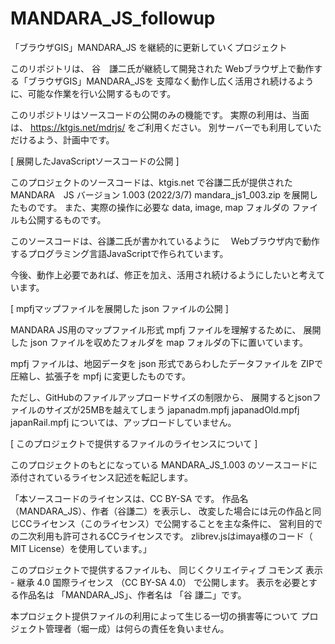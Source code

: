 # MANDARA_JS_followup
「ブラウザGIS」MANDARA_JS を継続的に更新していくプロジェクト

このリポジトリは、
谷　謙二氏が継続して開発された Webブラウザ上で動作する「ブラウザGIS」MANDARA_JSを
支障なく動作し広く活用され続けるように、可能な作業を行い公開するものです。

このリポジトリはソースコードの公開のみの機能です。
実際の利用は、当面は、
https://ktgis.net/mdrjs/
をご利用ください。
別サーバーでも利用していただけるよう、計画中です。

[ 展開したJavaScriptソースコードの公開 ]

このプロジェクトのソースコードは、ktgis.net で谷謙二氏が提供された
MANDARA　JS バージョン 1.003 (2022/3/7) mandara_js1_003.zip
を展開したものです。
また、実際の操作に必要な data, image, map フォルダの
ファイルも公開するものです。

このソースコードは、谷謙二氏が書かれているように　
Webブラウザ内で動作するプログラミング言語JavaScriptで作られています。

今後、動作上必要であれば、修正を加え、活用され続けるようにしたいと考えています。

[ mpfjマップファイルを展開した json ファイルの公開 ]

MANDARA JS用のマップファイル形式 mpfj ファイルを理解するために、
展開した json ファイルを収めたフォルダを
map フォルダの下に置いています。

mpfj ファイルは、地図データを json 形式であらわしたデータファイルを
ZIPで圧縮し、拡張子を mpfj に変更したものです。

ただし、GitHubのファイルアップロードサイズの制限から、
展開するとjsonファイルのサイズが25MBを越えてしまう
japanadm.mpfj
japanadOld.mpfj
japanRail.mpfj
については、アップロードしていません。

[ このプロジェクトで提供するファイルのライセンスについて ]

このプロジェクトのもとになっている MANDARA_JS_1.003 のソースコードに添付されているライセンス記述を転記します。

「本ソースコードのライセンスは、CC BY-SA です。
作品名（MANDARA_JS）、作者（谷謙二）を表示し、
改変した場合には元の作品と同じCCライセンス（このライセンス）で公開することを主な条件に、
営利目的での二次利用も許可されるCCライセンスです。
zlibrev.jsはimaya様のコード（ MIT License）を使用しています。」

このプロジェクトで提供するファイルも、
同じくクリエイティブ コモンズ 表示 - 継承 4.0 国際ライセンス （CC BY-SA 4.0） で公開します。
表示を必要とする作品名は  「MANDARA_JS」、作者名は 「谷 謙二」です。


本プロジェクト提供ファイルの利用によって生じる一切の損害等について
プロジェクト管理者（堀一成）は何らの責任を負いません。
